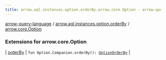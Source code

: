 ```yaml
---
title: arrow.aql.instances.option.orderBy.arrow.core.Option - arrow-query-language
---
```


[arrow-query-language](../../index.html) / [arrow.aql.instances.option.orderBy](../index.html) / [arrow.core.Option](./index.html)

### Extensions for arrow.core.Option

| [orderBy](order-by.html) | `fun Option.Companion.orderBy(): `[`OptionOrderBy`](../../arrow.aql.instances/-option-order-by/index.html) |

